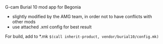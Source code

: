 G-cam Burial 10 mod app for Begonia
 * slightly modified by the AMG team, in order not to have conflicts with other mods
 * use attached .xml config for best result

For build, add to *.mk
```$(call inherit-product, vendor/burial10/config.mk)```
